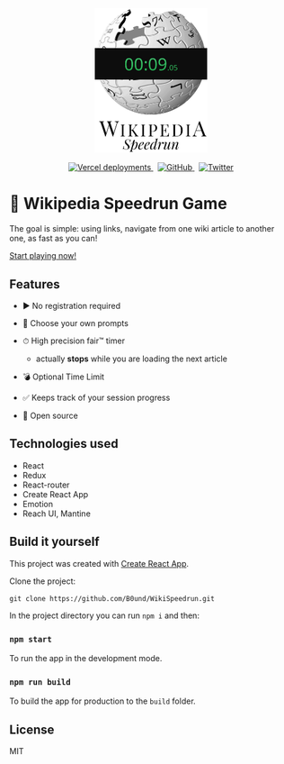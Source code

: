 <p align="center">
  <img alt="Wikipedia logo with a speedrun timer on top of it" title="Wikipedia Speedrun Game" src="assets/logo.jpg" width="200">
</p>

<p align="center">
  <a href="#">
    <img alt="Vercel deployments" src="https://img.shields.io/github/deployments/B0und/WikiSpeedrun/production?color=%231CAD4A&label=vercel&logo=vercel&logoColor=white&style=flat-square">
  </a>
  &nbsp
  <a href="#">
    <img alt="GitHub" src="https://img.shields.io/github/license/B0und/WikiSpeedrun?color=%231CAD4A&style=flat-square">
  </a>
  &nbsp
  <a href="https://twitter.com/unbound_dev" target="_blank">
    <img alt="Twitter" src="https://img.shields.io/twitter/url?label=Twitter&style=social&url=https%3A%2F%2Ftwitter.com%2Funbound_dev">
  </a>
</p>

# 🏁 Wikipedia Speedrun Game

The goal is simple: using links, navigate from one wiki article to another one, as fast as you can!

[Start playing now!](https://wikispeedrun.org/)

## Features

- ▶ No registration required

- 🧭 Choose your own prompts

- ⏱ High precision fair™ timer

  - actually **stops** while you are loading the next article

- 💣 Optional Time Limit

- ✅ Keeps track of your session progress

- 👀 Open source

## Technologies used

- React
- Redux
- React-router
- Create React App
- Emotion
- Reach UI, Mantine

## Build it yourself

This project was created with [Create React App](https://github.com/facebook/create-react-app).

Clone the project:

```
git clone https://github.com/B0und/WikiSpeedrun.git
```

In the project directory you can run `npm i` and then:

### `npm start`

To run the app in the development mode.

### `npm run build`

To build the app for production to the `build` folder.

## License

MIT
